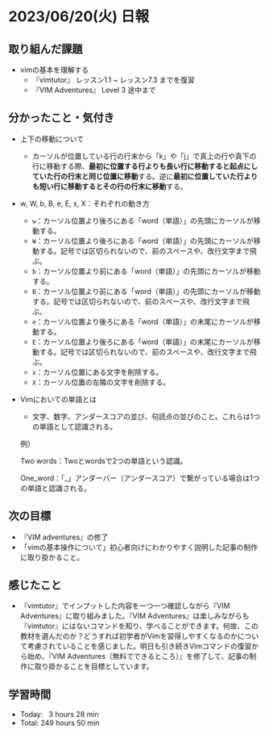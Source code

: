 # 2023/06/20(火) 日報
## 取り組んだ課題
- vimの基本を理解する
  - 『vimtutor』 レッスン1.1 ~ レッスン7.3 までを復習
  - 『VIM Adventures』 Level 3 途中まで

## 分かったこと・気付き
- 上下の移動について
  - カーソルが位置している行の行末から「k」や「j」で真上の行や真下の行に移動する際、**最初に位置する行よりも長い行に移動すると起点にしていた行の行末と同じ位置に移動**する。逆に**最初に位置していた行よりも短い行に移動するとその行の行末に移動**する。
- w, W, b, B, e, E, x, X：それぞれの動き方
  - `w`：カーソル位置より後ろにある「word（単語）」の先頭にカーソルが移動する。
  - `W`：カーソル位置より後ろにある「word（単語）」の先頭にカーソルが移動する。記号では区切られないので、前のスペースや、改行文字まで飛ぶ。
  - `b`：カーソル位置より前にある「word（単語）」の先頭にカーソルが移動する。
  - `B`：カーソル位置より前にある「word（単語）」の先頭にカーソルが移動する。記号では区切られないので、前のスペースや、改行文字まで飛ぶ。
  - `e`：カーソル位置より後ろにある「word（単語）」の末尾にカーソルが移動する。
  - `E`：カーソル位置より後ろにある「word（単語）」の末尾にカーソルが移動する。記号では区切られないので、前のスペースや、改行文字まで飛ぶ。
  - `x`：カーソル位置にある文字を削除する。
  - `X`：カーソル位置の左隣の文字を削除する。
- Vimにおいての単語とは
  - 文字、数字、アンダースコアの並び、句読点の並びのこと。これらは1つの単語として認識される。
  
  例）
  
  Two words：Twoとwordsで2つの単語という認識。

  One_word：「_」アンダーバー（アンダースコア）で繋がっている場合は1つの単語と認識される。

## 次の目標
- 『VIM adventures』の修了
- 「vimの基本操作について」初心者向けにわかりやすく説明した記事の制作に取り掛かること。

## 感じたこと
- 『vimtutor』でインプットした内容を一つ一つ確認しながら『VIM Adventures』に取り組みました。『VIM Adventures』は楽しみながらも『vimtutor』にはないコマンドを知り、学べることができます。何故、この教材を選んだのか？どうすれば初学者がVimを習得しやすくなるのかについて考慮されていることを感じました。明日も引き続きVimコマンドの復習から始め、『VIM Adventures（無料でできるところ）』を修了して、記事の制作に取り掛かることを目標としています。

## 学習時間
- Today:&nbsp;&nbsp; 3 hours 28 min
- Total: 249 hours 50 min
